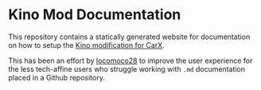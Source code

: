 # Kino Mod Documentation

This repository contains a statically generated website for documentation on how to setup the [Kino modification for CarX](https://github.com/trbflxr/kino).

This has been an effort by [locomoco28](https://github.com/locomoco28) to improve the user experience for the less tech-affine users who struggle working with `.md` documentation placed in a Github repository.
